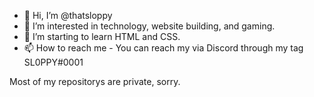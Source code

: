 - 👋 Hi, I’m @thatsloppy
- 👀 I’m interested in technology, website building, and gaming.
- 🌱 I’m starting to learn HTML and CSS.
- 📫 How to reach me - You can reach my via Discord through my tag SL0PPY#0001

Most of my repositorys are private, sorry.

